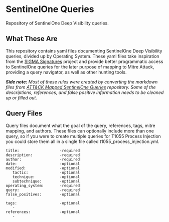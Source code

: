 # SentinelOne Queries
Repository of SentinelOne Deep Visibility queries.

## What These Are
This repository contains yaml files documenting SentinelOne Deep Visibility queries, divided up by Operating System. These yaml files take inspiration from the [SIGMA Signatures](https://github.com/Neo23x0/sigma/) project and provide better programmatic access to SentinelOne queries for the later purpose of mapping to Mitre Attack, providing a query navigator, as well as other hunting tools.

*__Side note:__ Most of these rules were created by converting the markdown files from [ATT&CK Mapped SentinelOne Queries](https://github.com/keyboardcrunch/SentinelOne-ATTACK-Queries) repository. Some of the descriptions, references, and false positive information needs to be cleaned up or filled out.*

## Query Files
Query files document what the goal of the query, references, tags, mitre mapping, and authors. These files can optionally include more than one query, so if you were to create multiple queries for T1055 Process Injection you could store them all in a single file called t1055_process_injection.yml.

```
title:                  -required
description:            -required
author:                 -required
date:                   -optional
modified:               -optional
   tactic:              -optional
   technique:           -optional
   subtechnique:        -optional
operating_system:       -required
query:                  -required
false_positives:        -optional
   - 
tags:                   -optional
   - 
references:             -optional
   -
```
